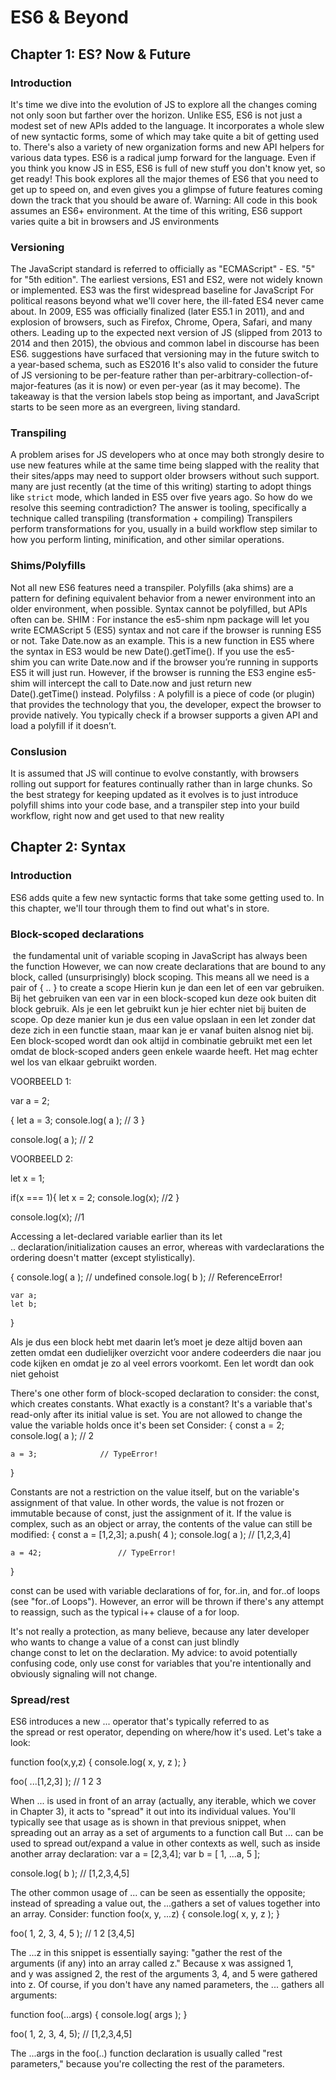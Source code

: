 # ES6 & Beyond

## Chapter 1: ES? Now & Future

### Introduction

It's time we dive into the evolution of JS to explore all the changes coming not only soon but farther over the horizon.
Unlike ES5, ES6 is not just a modest set of new APIs added to the language. It incorporates a whole slew of new syntactic forms, some of which may take quite a bit of getting used to. There's also a variety of new organization forms and new API helpers for various data types.
ES6 is a radical jump forward for the language. Even if you think you know JS in ES5, ES6 is full of new stuff you don't know yet, so get ready! This book explores all the major themes of ES6 that you need to get up to speed on, and even gives you a glimpse of future features coming down the track that you should be aware of.
Warning: All code in this book assumes an ES6+ environment. At the time of this writing, ES6 support varies quite a bit in browsers and JS environments

### Versioning

The JavaScript standard is referred to officially as "ECMAScript" - ES. "5" for "5th edition".
The earliest versions, ES1 and ES2, were not widely known or implemented. 
ES3 was the first widespread baseline for JavaScript
For political reasons beyond what we'll cover here, the ill-fated ES4 never came about.
In 2009, ES5 was officially finalized (later ES5.1 in 2011), and and explosion of browsers, such as Firefox, Chrome, Opera, Safari, and many others.
Leading up to the expected next version of JS (slipped from 2013 to 2014 and then 2015), the obvious and common label in discourse has been ES6.
suggestions have surfaced that versioning may in the future switch to a year-based schema, such as ES2016
It's also valid to consider the future of JS versioning to be per-feature rather than per-arbitrary-collection-of-major-features (as it is now) or even per-year (as it may become).
The takeaway is that the version labels stop being as important, and JavaScript starts to be seen more as an evergreen, living standard.

### Transpiling

A problem arises for JS developers who at once may both strongly desire to use new features while at the same time being slapped with the reality that their sites/apps may need to support older browsers without such support.
many are just recently (at the time of this writing) starting to adopt things like ``` strict ``` mode, which landed in ES5 over five years ago.
So how do we resolve this seeming contradiction? The answer is tooling, specifically a technique called transpiling (transformation + compiling)
Transpilers perform transformations for you, usually in a build workflow step similar to how you perform linting, minification, and other similar operations.

### Shims/Polyfills

Not all new ES6 features need a transpiler. Polyfills (aka shims) are a pattern for defining equivalent behavior from a newer environment into an older environment, when possible. Syntax cannot be polyfilled, but APIs often can be.
SHIM : For instance the es5-shim npm package will let you write ECMAScript 5 (ES5) syntax and not care if the browser is running ES5 or not. Take Date.now as an example. This is a new function in ES5 where the syntax in ES3 would be new Date().getTime(). If you use the es5-shim you can write Date.now and if the browser you’re running in supports ES5 it will just run. However, if the browser is running the ES3 engine es5-shim will intercept the call to Date.now and just return new Date().getTime() instead. 
Polyfilss : A polyfill is a piece of code (or plugin) that provides the technology that you, the developer, expect the browser to provide natively. You typically check if a browser supports a given API and load a polyfill if it doesn’t.

### Conslusion
It is assumed that JS will continue to evolve constantly, with browsers rolling out support for features continually rather than in large chunks. So the best strategy for keeping updated as it evolves is to just introduce polyfill shims into your code base, and a transpiler step into your build workflow, right now and get used to that new reality

## Chapter 2: Syntax


### Introduction

ES6 adds quite a few new syntactic forms that take some getting used to. In this chapter, we'll tour through them to find out what's in store.

### Block-scoped declarations

 the fundamental unit of variable scoping in JavaScript has always been the function
However, we can now create declarations that are bound to any block, called (unsurprisingly) block scoping. This means all we need is a pair of { .. } to create a scope
Hierin kun je dan een let of een var gebruiken. Bij het gebruiken van een var in een block-scoped kun deze ook buiten dit block gebruik. Als je een let gebruikt kun je hier echter niet bij buiten de scope. Op deze manier kun je dus een value opslaan in een let zonder dat deze zich in een functie staan, maar kan je er vanaf buiten alsnog niet bij. Een block-scoped wordt dan ook altijd in combinatie gebruikt met een let omdat de block-scoped anders geen enkele waarde heeft. Het mag echter wel los van elkaar gebruikt worden.

VOORBEELD 1:

var a = 2;

{
	let a = 3;
	console.log( a );	// 3
}

console.log( a );		// 2


VOORBEELD 2:

let x = 1;

if(x === 1){
	let x = 2;
	console.log(x);		//2
}

console.log(x);			//1


Accessing a let-declared variable earlier than its let .. declaration/initialization causes an error, whereas with vardeclarations the ordering doesn't matter (except stylistically).

{
	console.log( a );	// undefined
	console.log( b );	// ReferenceError!

	var a;
	let b;
}

Als je dus een block hebt met daarin let’s moet je deze altijd boven aan zetten omdat een dudielijker overzicht voor andere codeerders die naar jou code kijken en omdat je zo al veel errors voorkomt. Een let wordt dan ook niet gehoist

There's one other form of block-scoped declaration to consider: the const, which creates constants.
What exactly is a constant? It's a variable that's read-only after its initial value is set. You are not allowed to change the value the variable holds once it's been set
Consider:
{
	const a = 2;
	console.log( a );	// 2

	a = 3;				// TypeError!
}

Constants are not a restriction on the value itself, but on the variable's assignment of that value. In other words, the value is not frozen or immutable because of const, just the assignment of it. If the value is complex, such as an object or array, the contents of the value can still be modified:
{
	const a = [1,2,3];
	a.push( 4 );
	console.log( a );		// [1,2,3,4]

	a = 42;					// TypeError!
}

const can be used with variable declarations of for, for..in, and for..of loops (see "for..of Loops"). However, an error will be thrown if there's any attempt to reassign, such as the typical i++ clause of a for loop.

It's not really a protection, as many believe, because any later developer who wants to change a value of a const can just blindly change const to let on the declaration. 
My advice: to avoid potentially confusing code, only use const for variables that you're intentionally and obviously signaling will not change.

### Spread/rest
ES6 introduces a new ... operator that's typically referred to as the spread or rest operator, depending on where/how it's used. Let's take a look:

function foo(x,y,z) {
	console.log( x, y, z );
}

foo( ...[1,2,3] );				// 1 2 3

When ... is used in front of an array (actually, any iterable, which we cover in Chapter 3), it acts to "spread" it out into its individual values.
You'll typically see that usage as is shown in that previous snippet, when spreading out an array as a set of arguments to a function call
But ... can be used to spread out/expand a value in other contexts as well, such as inside another array declaration:
var a = [2,3,4];
var b = [ 1, ...a, 5 ];

console.log( b );					// [1,2,3,4,5]


The other common usage of ... can be seen as essentially the opposite; instead of spreading a value out, the ...gathers a set of values together into an array. Consider:
function foo(x, y, ...z) {
	console.log( x, y, z );
}

foo( 1, 2, 3, 4, 5 );			// 1 2 [3,4,5]

The ...z in this snippet is essentially saying: "gather the rest of the arguments (if any) into an array called z." Because x was assigned 1, and y was assigned 2, the rest of the arguments 3, 4, and 5 were gathered into z.
Of course, if you don't have any named parameters, the ... gathers all arguments:

function foo(...args) {
	console.log( args );
}

foo( 1, 2, 3, 4, 5);			// [1,2,3,4,5]

The ...args in the foo(..) function declaration is usually called "rest parameters," because you're collecting the rest of the parameters.

